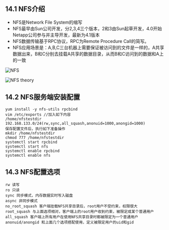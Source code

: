 ## 14.1 NFS介绍
* NFS是Network File System的缩写
* NFS最早由Sun公司开发，分2,3,4三个版本，2和3由Sun起草开发，4.0开始Netapp公司参与并主导开发，最新为4.1版本
* NFS数据传输基于RPC协议，RPC为Remote Procedure Call的简写。
* NFS应用场景是：A,B,C三台机器上需要保证被访问到的文件是一样的，A共享数据出来，B和C分别去挂载A共享的数据目录，从而B和C访问到的数据和A上的一致

![NFS](https://ws2.sinaimg.cn/large/006tNc79gy1fiuk6wpyf9j314c0eidgp.jpg)

![NFS theory](https://ws1.sinaimg.cn/large/006tNc79gy1fiuk7jdye2j30wk0jigo9.jpg)

## 14.2 NFS服务端安装配置

```
yum install -y nfs-utils rpcbind
vim /etc/exports //加入如下内容
/home/nfstestdir 192.168.133.0/24(rw,sync,all_squash,anonuid=1000,anongid=1000)
保存配置文件后，执行如下准备操作
mkdir /home/nfstestdir
chmod 777 /home/nfstestdir
systemctl start rpcbind 
systemctl start nfs
systemctl enable rpcbind 
systemctl enable nfs
```

## 14.3 NFS配置选项

```
rw 读写
ro 只读
sync 同步模式，内存数据实时写入磁盘
async 非同步模式
no_root_squash 客户端挂载NFS共享目录后，root用户不受约束，权限很大
root_squash 与上面选项相对，客户端上的root用户收到约束，被限定成某个普通用户
all_squash 客户端上所有用户在使用NFS共享目录时都被限定为一个普通用户
anonuid/anongid 和上面几个选项搭配使用，定义被限定用户的uid和gid
```



